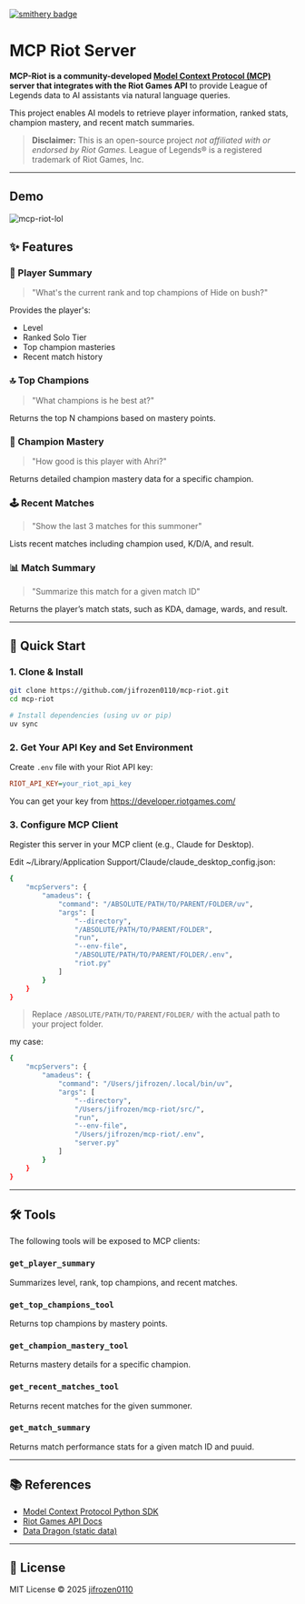 [![smithery badge](https://smithery.ai/badge/@jifrozen0110/riot)](https://smithery.ai/server/@jifrozen0110/riot)
# MCP Riot Server

**MCP-Riot is a community-developed [Model Context Protocol (MCP)](https://github.com/modelcontextprotocol) server that integrates with the Riot Games API** to provide League of Legends data to AI assistants via natural language queries.

This project enables AI models to retrieve player information, ranked stats, champion mastery, and recent match summaries.

> **Disclaimer:** This is an open-source project *not affiliated with or endorsed by Riot Games.* League of Legends® is a registered trademark of Riot Games, Inc.

---
## Demo
![mcp-riot-lol](https://github.com/user-attachments/assets/ef0c62d7-f99b-4a74-bc7d-8b737bf8fe2a)


## ✨ Features

### 🧾 Player Summary
> "What's the current rank and top champions of Hide on bush?"

Provides the player's:
- Level
- Ranked Solo Tier
- Top champion masteries
- Recent match history

### 🔝 Top Champions
> "What champions is he best at?"

Returns the top N champions based on mastery points.

### 🎯 Champion Mastery
> "How good is this player with Ahri?"

Returns detailed champion mastery data for a specific champion.

### 🕹️ Recent Matches
> "Show the last 3 matches for this summoner"

Lists recent matches including champion used, K/D/A, and result.

### 📊 Match Summary
> "Summarize this match for a given match ID"

Returns the player’s match stats, such as KDA, damage, wards, and result.

---

## 🚀 Quick Start

### 1. Clone & Install

```bash
git clone https://github.com/jifrozen0110/mcp-riot.git
cd mcp-riot

# Install dependencies (using uv or pip)
uv sync
```


### 2. Get Your API Key and Set Environment

Create `.env` file with your Riot API key:

```ini
RIOT_API_KEY=your_riot_api_key
```
You can get your key from https://developer.riotgames.com/


### 3. Configure MCP Client

Register this server in your MCP client (e.g., Claude for Desktop).

Edit ~/Library/Application Support/Claude/claude_desktop_config.json:

``` bash
{
    "mcpServers": {
        "amadeus": {
            "command": "/ABSOLUTE/PATH/TO/PARENT/FOLDER/uv",
            "args": [
                "--directory",
                "/ABSOLUTE/PATH/TO/PARENT/FOLDER",
                "run",
                "--env-file",
                "/ABSOLUTE/PATH/TO/PARENT/FOLDER/.env",
                "riot.py"
            ]
        }
    }
}
```

> Replace `/ABSOLUTE/PATH/TO/PARENT/FOLDER/` with the actual path to your project folder.

my case:

``` bash
{
    "mcpServers": {
        "amadeus": {
            "command": "/Users/jifrozen/.local/bin/uv",
            "args": [
                "--directory",
                "/Users/jifrozen/mcp-riot/src/",
                "run",
                "--env-file",
                "/Users/jifrozen/mcp-riot/.env",
                "server.py"
            ]
        }
    }
}

```

---
## 🛠️ Tools

The following tools will be exposed to MCP clients:

### `get_player_summary`

Summarizes level, rank, top champions, and recent matches.

### `get_top_champions_tool`

Returns top champions by mastery points.

### `get_champion_mastery_tool`

Returns mastery details for a specific champion.

### `get_recent_matches_tool`

Returns recent matches for the given summoner.

### `get_match_summary`

Returns match performance stats for a given match ID and puuid.

---

## 📚 References

- [Model Context Protocol Python SDK](https://github.com/modelcontextprotocol/python-sdk)
- [Riot Games API Docs](https://developer.riotgames.com/)
- [Data Dragon (static data)](https://developer.riotgames.com/docs/lol#data-dragon)

---

## 📝 License

MIT License © 2025 [jifrozen0110](https://github.com/jifrozen0110)
